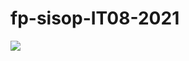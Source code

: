 # fp-sisop-IT08-2021

<img src="https://www.google.com/url?sa=i&url=https%3A%2F%2Fwww.facebook.com%2F431187334003642%2Fposts%2F-jangan-lupa-putus-asa-hari-ini%2F1033690220420014%2F&psig=AOvVaw1iHrAXvz3u_psEkMtjPSWB&ust=1624024804638000&source=images&cd=vfe&ved=0CAIQjRxqFwoTCIiKxP_pnvECFQAAAAAdAAAAABAD"/>
